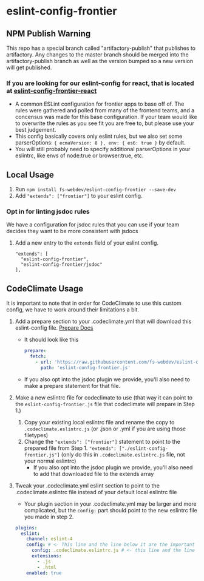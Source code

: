 # eslint-config-frontier

## NPM Publish Warning
This repo has a special branch called "artifactory-publish" that publishes to artifactory.
Any changes to the master branch should be merged into the artifactory-publish branch as
well as the version bumped so a new version will get published.

### If you are looking for our eslint-config for react, that is located at [eslint-config-frontier-react](https://github.com/fs-webdev/eslint-config-frontier-react)

- A common ESLint configuration for frontier apps to base off of. The rules were gathered and polled from
  many of the frontend teams, and a concensus was made for this base configuration. If your team would
  like to overwrite the rules as you see fit you are free to, but please use your best judgement.
- This config basically covers only eslint rules, but we also set some parserOptions: `{ ecmaVersion: 8 }, env: { es6: true }` by default.
- You will still probably need to specify additional parserOptions in your eslintrc, like envs of node:true or browser:true, etc.

## Local Usage

1.  Run `npm install fs-webdev/eslint-config-frontier --save-dev`
2.  Add `"extends": ["frontier"]` to your eslint config.

### Opt in for linting jsdoc rules

We have a configuration for jsdoc rules that you can use if your team decides they want to be more consistent with jsdocs

1. Add a new entry to the `extends` field of your eslint config.
    ```
    "extends": [
      "eslint-config-frontier",
      "eslint-config-frontier/jsdoc"
    ],
    ```

## CodeClimate Usage

It is important to note that in order for CodeClimate to use this custom config, we have to work around their limitations a bit.

1.  Add a prepare section to your .codeclimate.yml that will download this eslint-config file. [Prepare Docs](https://docs.codeclimate.com/docs/configuring-the-prepare-step)
    - It should look like this
      ```yaml
      prepare:
        fetch:
          - url: 'https://raw.githubusercontent.com/fs-webdev/eslint-config-frontier/master/index.js'
            path: 'eslint-config-frontier.js'
      ```
    - If you also opt into the jsdoc plugin we provide, you'll also need to make a prepare statement for that file.
2.  Make a new eslintrc file for codeclimate to use (that way it can point to the `eslint-config-frontier.js` file that codeclimate will prepare in Step 1.)

    1.  Copy your existing local eslintrc file and rename the copy to `.codeclimate.eslintrc.js` (or .json or .yml if you are using those filetypes)
    2.  Change the `"extends": ["frontier"]` statement to point to the prepared file from Step 1. `"extends": ["./eslint-config-frontier.js"]`
        (only do this in `.codeclimate.eslintrc.js` file, not your normal eslintrc)
        - If you also opt into the jsdoc plugin we provide, you'll also need to add that downloaded file to the extends array

3.  Tweak your .codeclimate.yml eslint section to point to the .codeclimate.eslintrc file instead of your default local eslintrc file
    - Your plugin section in your .codeclimate.yml may be larger and more complicated, but the `config:` part should point to the new eslintrc file you made in step 2.
    ```yaml
    plugins:
      eslint:
        channel: eslint-4
        config: # <- This line and the line below it are the important lines to add/tweak
          config: .codeclimate.eslintrc.js # <- this line and the line above it are the important lines to add/tweak
          extensions:
            - .js
            - .html
        enabled: true
    ```
